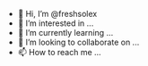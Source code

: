 - 👋 Hi, I’m @freshsolex
- 👀 I’m interested in ...
- 🌱 I’m currently learning ...
- 💞️ I’m looking to collaborate on ...
- 📫 How to reach me ...

<!---
freshsolex/freshsolex is a ✨ special ✨ repository because its `README.md` (this file) appears on your GitHub profile.
You can click the Preview link to take a look at your changes.
--->
